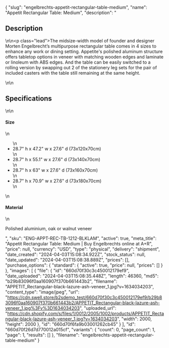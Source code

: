 {
  "slug": "engelbrechts-appetit-rectangular-table-medium",
  "name": "Appetit Rectangular Table: Medium",
  "description": "<h2>Description</h2>\n<!-- split -->\n<p class=\"lead\">The midsize-width model of founder and designer Morten Engelbrecht’s multipurpose rectangular table comes in 4 sizes to enhance any work or dining setting. Appetite's polished aluminum structure offers tabletop options in veneer with matching wooden edges and laminate or linoleum with ABS edges. And the table can be easily switched to a rolling version by swapping out 2 of the stationery leg sets for the pair of included casters with the table still remaining at the same height. </p>\n<!-- split -->\n<h2>Specifications</h2>\n<!-- split -->\n<h4>Size</h4>\n<ul>\n<li>28.7\" h x 47.2\" w x 27.6\" d (73x120x70cm)</li>\n<li>28.7\" h x 55.1\" w x 27.6\" d (73x140x70cm)</li>\n<li>28.7\" h x 63\" w x 27.6\" d (73x160x70cm)</li>\n<li>28.7\" h x 70.9\" w x 27.6\" d (73x180x70cm)</li>\n</ul>\n<h4>Material</h4>\n<p><span>Polished aluminium, oak or walnut veneer</span></p>",
  "sku": "ENG-APPT-REC-TB-1212-BLKLAM",
  "active": true,
  "meta_title": "Appetit Rectangular Table: Medium | Buy Engelbrechts online at A+R",
  "price": null,
  "currency": "USD",
  "type": "physical",
  "delivery": "shipment",
  "date_created": "2024-04-03T15:08:34.922Z",
  "stock_status": null,
  "date_updated": "2024-04-03T15:08:38.889Z",
  "prices": [],
  "purchase_options": {
    "standard": {
      "active": true,
      "price": null,
      "prices": []
    }
  },
  "images": [
    {
      "file": {
        "id": "660d70f30c3c450012179ef9",
        "date_uploaded": "2024-04-03T15:08:35.448Z",
        "length": 46360,
        "md5": "b29b83096f0aa160907f370b661443b2",
        "filename": "APPETIT_Rectangular-black-lazure-ash-veneer_1.jpg?v=1634034203",
        "content_type": "image/jpeg",
        "url": "https://cdn.swell.store/b2sdemo_test/660d70f30c3c450012179ef9/b29b83096f0aa160907f370b661443b2/APPETIT_Rectangular-black-lazure-ash-veneer_1.jpg%3Fv%3D1634034203",
        "uploaded_url": "https://cdn.shopify.com/s/files/1/0012/2005/1002/products/APPETIT_Rectangular-black-lazure-ash-veneer_1.jpg?v=1634034203",
        "width": 2000,
        "height": 2000
      },
      "id": "660d70f6fa9b03001262cb45"
    }
  ],
  "id": "660d70f26d7d770012a015cf",
  "variants": {
    "count": 0,
    "page_count": 1,
    "page": 1,
    "results": []
  },
  "filename": "engelbrechts-appetit-rectangular-table-medium"
}